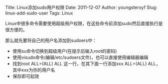 Title: Linux添加sudo用户权限
Date: 2011-12-07
Author: youngsterxyf
Slug: linux-add-sudo-user
Tags: Linux

Linux中很多命令需要使用超级用户权限，在这些命令前添加sudo然后直接执行是很方便的。

那么就先要将自己的用户名添加到sudoers中：

- 使用su命令切换到超级用户(在提示后输入root的密码)
- 使用visudo命令(编辑/etc/sudoers文件)，也可以直接使用编辑器编辑
- 找到root ALL=(ALL) ALL 这一行，在其下面一行添加xxx ALL=(ALL) ALL，其中xxx为你的用户名
- 保存即可起效
